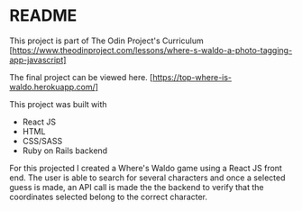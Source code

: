 # README

This project is part of The Odin Project's Curriculum [https://www.theodinproject.com/lessons/where-s-waldo-a-photo-tagging-app-javascript]

The final project can be viewed here. [https://top-where-is-waldo.herokuapp.com/]

This project was built with 

- React JS
- HTML
- CSS/SASS
- Ruby on Rails backend

For this projected I created a Where's Waldo game using a React JS front end. The user is able to search for several characters and once a selected guess is made, an API call is made the the backend to verify that the coordinates selected belong to the correct character.